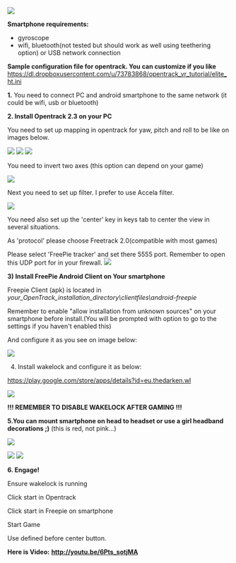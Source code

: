 ![](http://youtu.be/6Pts_sotjMA)

**Smartphone requirements:**
- gyroscope
- wifi, bluetooth(not tested but should work as well using teethering option) or USB network connection

**Sample configuration file for opentrack. You can customize if you like**
https://dl.dropboxusercontent.com/u/73783868/opentrack_vr_tutorial/elite_ht.ini

**1.**
You need to connect PC and android smartphone to the same network (it could be wifi, usb or bluetooth)

**2. Install Opentrack 2.3 on your PC**

You need to set up mapping in opentrack for yaw, pitch and roll to be like on images below.

![](https://dl.dropboxusercontent.com/u/73783868/opentrack_vr_tutorial/ht_yaw.JPG)
![](https://dl.dropboxusercontent.com/u/73783868/opentrack_vr_tutorial/ht_pitch.JPG)
![](https://dl.dropboxusercontent.com/u/73783868/opentrack_vr_tutorial/ht_roll.JPG)

You need to invert two axes (this option can depend on your game)

![](http://i.imgur.com/FvYCwFF.jpg)

Next you need to set up filter. I prefer to use Accela filter. 

![](https://dl.dropboxusercontent.com/u/73783868/opentrack_vr_tutorial/accela.JPG)

You need also set up the 'center' key in keys tab to center the view in several situations.

As 'protocol' please choose Freetrack 2.0(compatible with most games)

Please select 'FreePie tracker' and set there 5555 port. Remember to open this UDP port for in your firewall.
![](http://i.imgur.com/fyh8KWT.jpg)

**3) Install FreePie Android Client on Your smartphone**

Freepie Client (apk) is located in _your_OpenTrack_installation_directory\clientfiles\android-freepie_

Remember to enable "allow installation from unknown sources" on your smartphone before install.(You will be prompted with option to go to the settings if you haven't enabled this)

And configure it as you see on image below:

![](https://dl.dropboxusercontent.com/u/73783868/freepie/4.png)

4) Install wakelock and configure it as below:

https://play.google.com/store/apps/details?id=eu.thedarken.wl

![](https://dl.dropboxusercontent.com/u/73783868/opentrack_vr_tutorial/wakelock.png)

**!!! REMEMBER TO DISABLE WAKELOCK AFTER GAMING !!!**

**5.You can mount smartphone on head to headset or use a girl headband decorations ;)** (this is red, not pink...)

![](http://i.imgur.com/2fbKtfQ.jpg?1)

![](http://i.imgur.com/ckDq6Jrl.jpg)
[![](http://i.imgur.com/86Cs6wYl.jpg)](http://youtu.be/6Pts_sotjMA)


**6. Engage!**

Ensure wakelock is running

Click start in Opentrack

Click start in Freepie on smartphone

Start Game

Use defined before center button.

**Here is Video:**
**http://youtu.be/6Pts_sotjMA**